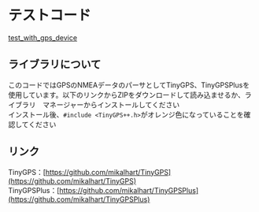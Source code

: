 # テストコード

[test_with_gps_device](./test/test_with_gps_device/test_with_gps_device.ino)

## ライブラリについて

このコードではGPSのNMEAデータのパーサとしてTinyGPS、TinyGPSPlusを使用しています。以下のリンクからZIPをダウンロードして読み込ませるか、ライブラリ　マネージャーからインストールしてください  
インストール後、`#include <TinyGPS++.h>`がオレンジ色になっていることを確認してください

## リンク

TinyGPS：[https://github.com/mikalhart/TinyGPS](https://github.com/mikalhart/TinyGPS)  
TinyGPSPlus：[https://github.com/mikalhart/TinyGPSPlus](https://github.com/mikalhart/TinyGPSPlus)  
